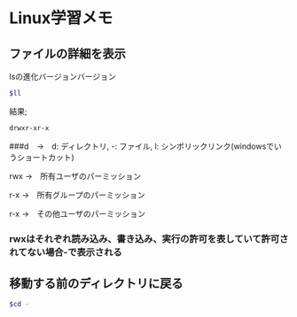 # Linux学習メモ
## ファイルの詳細を表示
lsの進化バージョンバージョン
```bash
$ll
```
結果;
```bash
drwxr-xr-x
```
###d　→　d: ディレクトリ,  -: ファイル, l: シンボリックリンク(windowsでいうショートカット)

rwx →　所有ユーザのパーミッション

r-x →　所有グループのパーミッション

r-x →　その他ユーザのパーミッション

### rwxはそれぞれ読み込み、書き込み、実行の許可を表していて許可されてない場合-で表示される

## 移動する前のディレクトリに戻る
```bash
$cd - 
```
